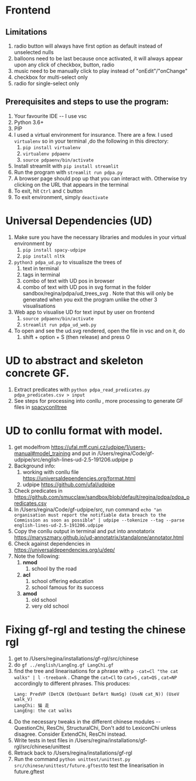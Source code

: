 # Frontend
## Limitations
1. radio button will always have first option as default instead of unselected nulls
2. balloons need to be last because once activated, it will always appear upon any click of checkbox, button, radio
3. music need to be manually click to play instead of "onEdit"/"onChange"
4. checkbox for multi-select only
5. radio for single-select only

## Prerequisites and steps to use the program:
1.  Your favourite IDE -- I use vsc
2.  Python  3.6+
3.  PIP
4.  I used a virtual environment for insurance. There are a few. I used `virtualenv` so in your terminal ,do the following in this directory:
    1.  `pip install virtualenv`
    2.  `virtualenv pdpaenv`
    3.  `source pdpaenv/bin/activate`
5.  Install streamlit with `pip install streamlit`
6.  Run the program with `streamlit run pdpa.py`
7.  A browser page should pop up that you can interact with. Otherwise try clicking on the URL that appears in the terminal
8.  To exit, hit `Ctrl` and `C` button
9.  To exit environment, simply `deactivate`

# Universal Dependencies (UD)
1. Make sure you have the necessary libraries and modules in your virtual environment by
   1. `pip install spacy-udpipe`
   2. `pip install nltk`
2. `python3 pdpa_ud.py` to visualisze the trees of
   1. text in terminal
   2. tags in terminal
   3. combo of text with UD pos in browser
   4. combo of text with UD pos in svg format in the folder sandbox/regina/pdpa/ud_trees_svg . Note that this will only be generated when you exit the program unlike the other 3 visualisations
3. Web app to visualise UD for text input by user on frontend
   1. `source pdpaenv/bin/activate`
   2. `streamlit run pdpa_ud_web.py`
4. To open and see the ud.svg rendered, open the file in vsc and on it, do
   1. shift + option + S (then release) and press O

# UD to abstract and skeleton concrete GF.
1. Extract predicates with `python pdpa_read_predicates.py pdpa_predicates.csv > input`
2. See steps for processing into conllu , more processing to generate GF files in [spacyconlltree](https://github.com/1Regina/spacyconlltree)

# UD to conllu format with model.
1. get modelfrom https://ufal.mff.cuni.cz/udpipe/1/users-manual#model_training and put in /Users/regina/Code/gf-udpipe/src/english-lines-ud-2.5-191206.udpipe p
2. Background info:
   1. working with conllu file https://universaldependencies.org/format.html
   2. udpipe https://github.com/ufal/udpipe
3. Check predicates in https://github.com/smucclaw/sandbox/blob/default/regina/pdpa/pdpa_predicates.csv
4. In /Users/regina/Code/gf-udpipe/src, run command `echo "an organisation must report the notifiable data breach to the Commission as soon as possible" | udpipe --tokenize --tag --parse english-lines-ud-2.5-191206.udpipe`
5. Copy the conllu output in terminal and put into annotatorix https://maryszmary.github.io/ud-annotatrix/standalone/annotator.html
6. Check against dependencies in https://universaldependencies.org/u/dep/
7. Note the following:
   1. **nmod**
      1. school by the road
   2. **acl**
      1. school offering education
      2. school famous for its success
   3. **amod**
      1. old school
      2. very old school

# Fixing gf-rgl and testing the chinese rgl
1. get to /Users/regina/installations/gf-rgl/src/chinese
2. do `gf ../english/LangEng.gf LangChi.gf`
3. find the tree and linearisations for a phrase with `p -cat=Cl "the cat walks" | l -treebank` . Change the `cat=Cl` to `cat=S` , `cat=QS` , `cat=NP` accordingly to different phrases. This produces:
   ```
   Lang: PredVP (DetCN (DetQuant DefArt NumSg) (UseN cat_N)) (UseV walk_V)
   LangChi: 猫 走
   LangEng: the cat walks
   ```
4. Do the necessary tweaks in the different chinese modules -- QuestionChi, ResChi, StructuralChi, Don't add to LexiconChi unless disagree. Consider ExtendChi, ResChi instead.
5. Write tests in test files in /Users/regina/installations/gf-rgl/src/chinese/unittest
6. Retrack back to /Users/regina/installations/gf-rgl
7. Run the command `python unittest/unittest.py src/chinese/unittest/future.gftest`to test the linearisation in future.gftest